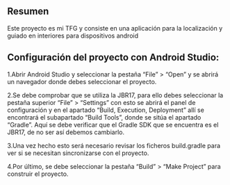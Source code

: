 ## Resumen

Este proyecto es mi TFG y consiste en una aplicación para la localización y guiado en interiores para dispositivos android

## Configuración del proyecto con Android Studio:

1.Abrir Android Studio y seleccionar la pestaña “File” > “Open” y se abrirá un navegador donde debes seleccionar el proyecto.

2.Se debe comprobar que se utiliza la JBR17, para ello debes seleccionar la pestaña superior “File” > “Settings” con esto se abrirá el panel de configuración y en el apartado “Build, Execution, Deployment” allí se encontrará el subapartado “Build Tools”, donde se sitúa el apartado “Gradle”. Aquí se debe verificar que el Gradle SDK que se encuentra es el JBR17, de no ser así debemos cambiarlo.

3.Una vez hecho esto será necesario revisar los ficheros build.gradle para ver si se necesitan sincronizarse con el proyecto.

4.Por último, se debe seleccionar la pestaña “Build” > “Make Project” para construir el proyecto.

